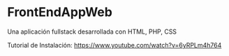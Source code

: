 # FrontEndAppWeb

Una aplicación fullstack desarrollada con HTML, PHP, CSS

Tutorial de Instalación: https://www.youtube.com/watch?v=6yRPLm4h764
